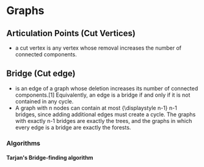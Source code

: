 
# Graphs 

## Articulation Points (Cut Vertices)
- a cut vertex is any vertex whose removal increases the number of connected components. 

## Bridge (Cut edge)
- is an edge of a graph whose deletion increases its number of connected components.[1] Equivalently, an edge is a bridge if and only if it is not contained in any cycle. 
- A graph with n nodes can contain at most {\displaystyle n-1} n-1 bridges, since adding additional edges must create a cycle. The graphs with exactly n-1 bridges are 
  exactly the trees, and the graphs in which every edge is a bridge are exactly the forests. 

### Algorithms 

#### Tarjan's Bridge-finding algorithm 

